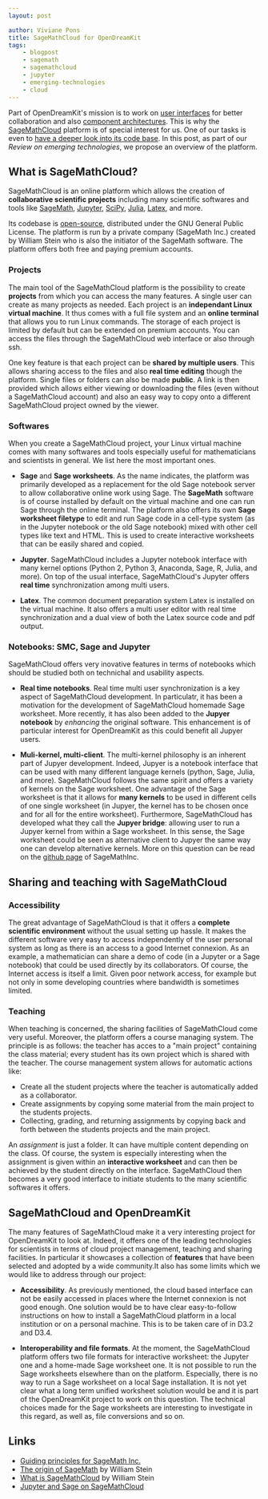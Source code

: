 ```yaml
---
layout: post

author: Viviane Pons
title: SageMathCloud for OpenDreamKit
tags:
    - blogpost
    - sagemath
    - sagemathcloud
    - jupyter
    - emerging-technologies
    - cloud
---
```


Part of OpenDreamKit's mission is to work on [user interfaces](https://github.com/OpenDreamKit//OpenDreamKit/tree/master/WP4)
for better collaboration and also [component architectures](https://github.com/OpenDreamKit//OpenDreamKit/tree/master/WP3).
This is why the [SageMathCloud](http://cloud.sagemath.com/) platform is of special
interest for us. One of our tasks is even to [have a deeper look into its code base](https://github.com/OpenDreamKit/OpenDreamKit/issues/55).
In this post, as part of our *Review on emerging technologies*, we propose an overview
of the platform.

## What is SageMathCloud?

SageMathCloud is an online platform which allows the creation of **collaborative scientific projects**
including many scientific softwares and tools like [SageMath](http://www.sagemath.org/),
[Jupyter](http://jupyter.org/), [SciPy](https://www.scipy.org/), [Julia](http://julialang.org/),
[Latex](https://fr.wikipedia.org/wiki/LaTeX), and more.

Its codebase is [open-source](https://github.com/sagemathinc/smc), distributed under the GNU General Public
License. The platform is run by a private company (SageMath Inc.) created by William Stein
who is also the initiator of the SageMath software. The platform offers both free
and paying premium accounts.

### Projects

The main tool of the SageMathCloud platform is the possibility to create **projects**
from which you can access the many features. A single user can create as many
projects as needed. Each project is an **independant Linux virtual machine**. It
thus comes with a full file system and an **online terminal** that allows you to
run Linux commands. The storage of each project is limited by default but can be
extended on premium accounts. You can access the files through the SageMathCloud
web interface or also through ssh.

One key feature is that each project can be **shared by multiple users**. This allows
sharing access to the files and also **real time editing** though the platform. Single
files or folders can also be made **public**. A link is then provided which allows
either viewing or downloading the files (even without a SageMathCloud account) and
also an easy way to copy onto a different SageMathCloud project owned by the viewer.

### Softwares

When you create a SageMathCloud project, your Linux virtual machine comes with many
softwares and tools especially useful for mathematicians and scientists in general.
We list here the most important ones.

 * **Sage** and **Sage worksheets**. As the name indicates, the platform was primarily
 developed as a replacement for the old Sage notebook server to allow collaborative
 online work using Sage. The **SageMath** software is of course installed by default
 on the virtual machine and one can run Sage through the online terminal. The platform
 also offers its own **Sage worksheet filetype** to edit and run Sage code in a cell-type
 system (as in the Jupyter notebook or the old Sage notebook) mixed with other cell types
 like text and HTML. This is used to create interactive worksheets that can be easily
 shared and copied.

 * **Jupyter**. SageMathCloud includes a Jupyter notebook interface with many kernel
 options (Python 2, Python 3, Anaconda, Sage, R, Julia, and more). On top of the usual
 interface, SageMathCloud's Jupyter offers **real time** synchronization among
 multi users.

 * **Latex**. The common document preparation system Latex is installed on the virtual
 machine. It also offers a multi user editor with real time synchronization and
 a dual view of both the Latex source code and pdf output.

### Notebooks: SMC, Sage and Jupyter

SageMathCloud offers very inovative features in terms of notebooks which should be studied
both on technichal and usability aspects.


 * **Real time notebooks**. Real time multi user synchronization
 is a key aspect of SageMathCloud development. In particulatr, it has been a motivation
 for the development of SageMathCloud homemade Sage worksheet. More recently, it has
 also been added to the **Jupyer notebook** by *enhancing* the original
 software. This enhancement is of particular interest for OpenDreamKit as this could
 benefit all Jupyer users.

 * **Muli-kernel, multi-client**. The multi-kernel philosophy is an inherent part
 of Jupyer development. Indeed, Jupyer is a notebook interface that can be used
 with many different language kernels (python, Sage, Julia, and more). SageMathCloud
 follows the same spirit and offers a variety of kernels on the Sage worksheet. One advantage
 of the Sage worksheet is that it allows for **many kernels** to be used in different
 cells of one single worksheet (in Jupyer, the kernel has to be chosen once and for all
 for the entire worksheet). Furthermore, SageMathCloud has developed what they call the **Jupyer
 bridge**: allowing user to run a Jupyer kernel from within a Sage worksheet. In this
 sense, the Sage worksheet could be seen as alternative client to Jupyer the same way one
 can develop alternative kernels. More on this question can be read on the [github page](https://github.com/sagemathinc/smc/wiki/sagejupyter) of SageMathInc.


## Sharing and teaching with SageMathCloud

### Accessibility

The great advantage of SageMathCloud is that it offers a **complete scientific environment**
without the usual setting up hassle. It makes the different software very easy to access
independently of the user personal system as long as there is an access to a good Internet
connexion. As an example, a mathematician can share a demo of code (in a Jupyter
or a Sage notebook) that could be used directly by its collaborators. Of course,
the Internet access is itself a limit. Given poor network access, for example but not only
in some developing countries where bandwidth is sometimes limited.

### Teaching

When teaching is concerned, the sharing facilities of SageMathCloud come very useful.
Moreover, the platform offers a course managing system. The principle is as follows:
the teacher has acces to a "main project" containing the class material; every student
has its own project which is shared with the teacher. The course management system
allows for automatic actions like:

 * Create all the student projects where the teacher is automatically added as a
 collaborator.
 * Create assignments by copying some material from the main project to the students
 projects.
 * Collecting, grading, and returning assignments by copying back and forth between
 the students projects and the main project.

An *assignment* is just a folder. It can have multiple content depending on the class.
Of course, the system is especially interesting when the assignment is given within
an **interactive worksheet** and can then be achieved by the student directly on the
interface. SageMathCloud then becomes a very good interface to initiate students
to the many scientific softwares it offers.

## SageMathCloud and OpenDreamKit

The many features of SageMathCloud make it a very interesting project for OpenDreamKit
to look at. Indeed, it offers one of the leading technologies for scientists in terms of cloud
project management, teaching and sharing facilities. In particular it showcases a collection of
**features** that have been selected and adopted by a wide
community.It also has some limits which
we would like to address through our project:

 * **Accessibility**. As previously mentioned, the cloud based interface can not be easily
 accessed in places where the Internet connexion is not good enough. One solution
 would be to have clear easy-to-follow instructions on how to install a SageMathCloud
 platform in a local institution or on a personal machine. This is to be taken care of in D3.2 and D3.4.

 * **Interoperability and file formats**. At the moment, the SageMathCloud platform
 offers two file formats for interactive worksheet: the Jupyter one and a home-made
 Sage worksheet one. It is not possible to run the Sage worksheets elsewhere than
 on the platform. Especially, there is no way to run a Sage worksheet on a local
 Sage installation. It is not yet clear what a long term unified worksheet solution
 would be and it is part of the OpenDreamKit project to work on this question. The
 technical choices made for the Sage worksheets are interesting to investigate in this
 regard, as well as, file conversions and so on.


## Links

 * [Guiding principles for SageMath Inc.](http://sagemath.blogspot.fr/2015/05/guiding-principles-for-sagemath-inc.html)
 * [The origin of SageMath](http://wstein.org/talks/2016-06-sage-bp/bp.pdf) by William Stein
 * [What is SageMathCloud](http://sagemath.blogspot.fr/2014/08/what-is-sagemathcloud-lets-clear-some.html) by William Stein
 * [Jupyter and Sage on SageMathCloud](https://github.com/sagemathinc/smc/wiki/sagejupyter)

